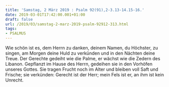 ```yaml
---
title: 'Samstag, 2 März 2019 : Psalm 92(91),2-3.13-14.15-16.'
date: 2019-03-01T17:42:00.001+01:00
draft: false
url: /2019/03/samstag-2-marz-2019-psalm-92912-313.html
tags: 
- PSALMUS
---
```


Wie schön ist es, dem Herrn zu danken, deinem Namen, du Höchster, zu singen, am Morgen deine Huld zu verkünden und in den Nächten deine Treue. Der Gerechte gedeiht wie die Palme, er wächst wie die Zedern des Libanon. Gepflanzt im Hause des Herrn, gedeihen sie in den Vorhöfen unseres Gottes. Sie tragen Frucht noch im Alter und bleiben voll Saft und Frische; sie verkünden: Gerecht ist der Herr; mein Fels ist er, an ihm ist kein Unrecht.